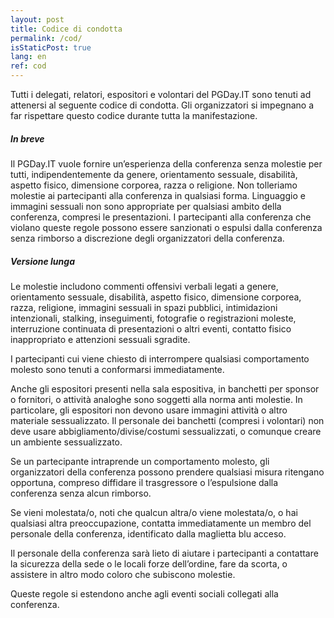 ```yaml
---
layout: post
title: Codice di condotta
permalink: /cod/
isStaticPost: true
lang: en
ref: cod
---
```


Tutti i delegati, relatori, espositori e volontari del PGDay.IT sono
tenuti ad attenersi al seguente codice di condotta. Gli organizzatori
si impegnano a far rispettare questo codice durante tutta la
manifestazione.

##### In breve

Il PGDay.IT vuole fornire un’esperienza della conferenza senza
molestie per tutti, indipendentemente da genere, orientamento
sessuale, disabilità, aspetto fisico, dimensione corporea, razza o
religione. Non tolleriamo molestie ai partecipanti alla conferenza in
qualsiasi forma. Linguaggio e immagini sessuali non sono appropriate
per qualsiasi ambito della conferenza, compresi le presentazioni. I
partecipanti alla conferenza che violano queste regole possono essere
sanzionati o espulsi dalla conferenza senza rimborso a discrezione
degli organizzatori della conferenza.

##### Versione lunga

Le molestie includono commenti offensivi verbali legati a genere,
orientamento sessuale, disabilità, aspetto fisico, dimensione
corporea, razza, religione, immagini sessuali in spazi pubblici,
intimidazioni intenzionali, stalking, inseguimenti, fotografie o
registrazioni moleste, interruzione continuata di presentazioni o
altri eventi, contatto fisico inappropriato e attenzioni sessuali
sgradite.

I partecipanti cui viene chiesto di interrompere qualsiasi
comportamento molesto sono tenuti a conformarsi immediatamente.

Anche gli espositori presenti nella sala espositiva, in banchetti per
sponsor o fornitori, o attività analoghe sono soggetti alla norma anti
molestie. In particolare, gli espositori non devono usare immagini
attività o altro materiale sessualizzato. Il personale dei banchetti
(compresi i volontari) non deve usare abbigliamento/divise/costumi
sessualizzati, o comunque creare un ambiente sessualizzato.

Se un partecipante intraprende un comportamento molesto, gli
organizzatori della conferenza possono prendere qualsiasi misura
ritengano opportuna, compreso diffidare il trasgressore o l’espulsione
dalla conferenza senza alcun rimborso.

Se vieni molestata/o, noti che qualcun altra/o viene molestata/o, o
hai qualsiasi altra preoccupazione, contatta immediatamente un membro
del personale della conferenza, identificato dalla maglietta blu
acceso.

Il personale della conferenza sarà lieto di aiutare i partecipanti a
contattare la sicurezza della sede o le locali forze dell’ordine, fare
da scorta, o assistere in altro modo coloro che subiscono molestie.

Queste regole si estendono anche agli eventi sociali collegati alla
conferenza.

<img class="img-responsive feature-image" src="{{ site.baseurl }}/img/posts/cod.jpg" style="display:none">
